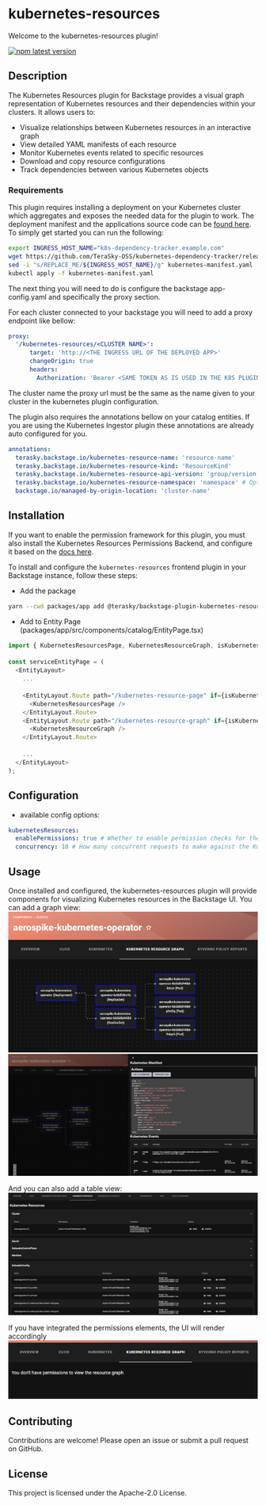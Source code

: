 # kubernetes-resources

Welcome to the kubernetes-resources plugin!

[![npm latest version](https://img.shields.io/npm/v/@terasky/backstage-plugin-kubernetes-resources-frontend/latest.svg)](https://www.npmjs.com/package/@terasky/backstage-plugin-kubernetes-resources-frontend)

## Description

The Kubernetes Resources plugin for Backstage provides a visual graph representation of Kubernetes resources and their dependencies within your clusters. It allows users to:

- Visualize relationships between Kubernetes resources in an interactive graph
- View detailed YAML manifests of each resource
- Monitor Kubernetes events related to specific resources
- Download and copy resource configurations
- Track dependencies between various Kubernetes objects

### Requirements
This plugin requires installing a deployment on your Kubernetes cluster which aggregates and exposes the needed data for the plugin to work. The deployment manifest and the applications source code can be [found here](https://github.com/TeraSky-OSS/kubernetes-dependency-tracker).
To simply get started you can run the following:
```bash
export INGRESS_HOST_NAME="k8s-dependency-tracker.example.com"
wget https://github.com/TeraSky-OSS/kubernetes-dependency-tracker/releases/download/0.1.0/kubernetes-manifest.yaml
sed -i "s/REPLACE_ME/${INGRESS_HOST_NAME}/g" kubernetes-manifest.yaml
kubectl apply -f kubernetes-manifest.yaml
```

The next thing you will need to do is configure the backstage app-config.yaml and specifically the proxy section.

For each cluster connected to your backstage you will need to add a proxy endpoint like bellow:

```yaml
proxy:
  '/kubernetes-resources/<CLUSTER NAME>':
      target: 'http://<THE INGRESS URL OF THE DEPLOYED APP>'
      changeOrigin: true
      headers:
        Authorization: 'Bearer <SAME TOKEN AS IS USED IN THE K8S PLUGIN CONFIGURATION>
```
The cluster name the proxy url must be the same as the name given to your cluster in the kubernetes plugin configuration.

The plugin also requires the annotations bellow on your catalog entities. If you are using the Kubernetes Ingestor plugin these annotations are already auto configured for you.
```yaml
annotations:
  terasky.backstage.io/kubernetes-resource-name: 'resource-name'
  terasky.backstage.io/kubernetes-resource-kind: 'ResourceKind'
  terasky.backstage.io/kubernetes-resource-api-version: 'group/version'
  terasky.backstage.io/kubernetes-resource-namespace: 'namespace' # Optional
  backstage.io/managed-by-origin-location: 'cluster-name'
```

## Installation
If you want to enable the permission framework for this plugin, you must also install the  Kubernetes Resources Permissions Backend, and configure it based on the [docs here](../kubernetes-resources-permissions-backend/README.md).

To install and configure the `kubernetes-resources` frontend plugin in your Backstage instance, follow these steps:

  * Add the package
  ```bash
  yarn --cwd packages/app add @terasky/backstage-plugin-kubernetes-resources-frontend
  ```
  * Add to Entity Page (packages/app/src/components/catalog/EntityPage.tsx)
  ```javascript
  import { KubernetesResourcesPage, KubernetesResourceGraph, isKubernetesResourcesAvailable } from '@terasky/backstage-plugin-kubernetes-resources-frontend';

  const serviceEntityPage = (
    <EntityLayout>
      ...

      <EntityLayout.Route path="/kubernetes-resource-page" if={isKubernetesResourcesAvailable} title="Kubernetes Resources">
        <KubernetesResourcesPage />
      </EntityLayout.Route>
      <EntityLayout.Route path="/kubernetes-resource-graph" if={isKubernetesResourcesAvailable} title="Kubernetes Resource Graph">
        <KubernetesResourceGraph />
      </EntityLayout.Route>

      ...
    </EntityLayout>
  );

  ```

## Configuration
* available config options:
```yaml
kubernetesResources:
  enablePermissions: true # Whether to enable permission checks for the kubernetes resources plugin.
  concurrency: 10 # How many concurrent requests to make against the Kubernetes API to fetch resources
```

## Usage
Once installed and configured, the kubernetes-resources plugin will provide components for visualizing Kubernetes resources in the Backstage UI.
You can add a graph view:
![Graph View](../../images/k8s-resource-graph.png)
![Events And YAML](../../images/k8s-graph-yaml-and-events-view.png)
  
And you can also add a table view:
![Table View](../../images/k8s-table-view.png)
  
If you have integrated the permissions elements, the UI will render accordingly
![no permissions](../../images/k8s-no-permissions.png)
  
## Contributing
Contributions are welcome! Please open an issue or submit a pull request on GitHub.

## License
This project is licensed under the Apache-2.0 License.